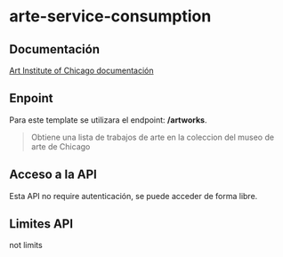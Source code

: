 # arte-service-consumption

## Documentación
[Art Institute of Chicago documentación](@documentation@)
## Enpoint
Para este template se utilizara el endpoint: **/artworks**.
> Obtiene una lista de trabajos de arte en la coleccion del museo de arte de Chicago
## Acceso a la API
Esta API no require autenticación, se puede acceder de forma libre.
## Limites API
not limits